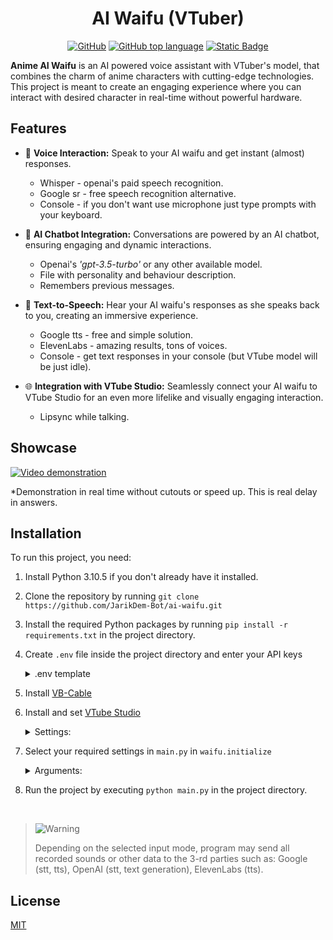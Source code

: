 <h1 align="center"> AI Waifu (VTuber) </h1>

<div align="center">
  
<a href="/LICENSE">![GitHub](https://img.shields.io/github/license/JarikDem-Bot/ai-waifu-test)</a>
<a href="">![GitHub top language](https://img.shields.io/github/languages/top/JarikDem-Bot/ai-waifu-test)</a>
<a href="">![Static Badge](https://img.shields.io/badge/Anime%20-%20AI%20waifu%20-%20lightpink)</a>

</div>

**Anime AI Waifu** is an AI powered voice assistant with VTuber's model, that combines the charm of anime characters with cutting-edge technologies. This project is meant to create an engaging experience where you can interact with desired character in real-time without powerful hardware.


## Features

- 🎤 **Voice Interaction:** Speak to your AI waifu and get instant (almost) responses.
    - Whisper - openai's paid speech recognition.
    - Google sr - free speech recognition alternative.
    - Console - if you don't want use microphone just type prompts with your keyboard.

- 🤖 **AI Chatbot Integration:** Conversations are powered by an AI chatbot, ensuring engaging and dynamic interactions.
    - Openai's *'gpt-3.5-turbo'* or any other available model.
    - File with personality and behaviour description.
    - Remembers previous messages.

- 📢 **Text-to-Speech:** Hear your AI waifu's responses as she speaks back to you, creating an immersive experience.
    - Google tts - free and simple solution.
    - ElevenLabs - amazing results, tons of voices.
    - Console - get text responses in your console (but VTube model will be just idle).

- 🌐 **Integration with VTube Studio:** Seamlessly connect your AI waifu to VTube Studio for an even more lifelike and visually engaging interaction.
    - Lipsync while talking.


## Showcase

[![Video demonstration](https://i.ibb.co/zm42TCq/2023-08-23-104833.png)](https://youtu.be/e8sF09jf_DA)

*Demonstration in real time without cutouts or speed up. This is real delay in answers.

## Installation

To run this project, you need:
 1. Install Python 3.10.5 if you don't already have it installed.
 2. Clone the repository by running `git clone https://github.com/JarikDem-Bot/ai-waifu.git`
 3. Install the required Python packages by running `pip install -r requirements.txt` in the project directory.
 4. Create `.env` file inside the project directory and enter your API keys
    <details>
      <summary> .env template</summary>
      
      ```shell
      VTS_TOKEN=''
      OPENAI_API_KEY='YOUR_OPEN_AI_KEY'
      ELEVENLABS_API_KEY='YOUR_ELEVENLABS_KEY'
      ```
    </details>
    
 5. Install [VB-Cable](https://vb-audio.com/Cable/)
 7. Install and set [VTube Studio](https://store.steampowered.com/app/1325860/VTube_Studio/)
    <details>
      <summary>Settings: </summary>
      
      - Select `CABLE Output` as microphone. Select `Preview microphone audio` to hear waifu's answers

        <img src='https://github.com/JarikDem-Bot/ai-waifu/assets/73791422/a38f8b45-44f3-4b4d-9626-2f3c812b8ba2' width='50%'>
        
      - Select input and output for `Mouth Open`. Optionally you can set "breathing" to get idle movents.

        <img src='https://github.com/JarikDem-Bot/ai-waifu/assets/73791422/4e7341b1-91a8-48f9-94e4-b5669163c89b' width='50%'>

    </details>


 9. Select your required settings in `main.py` in `waifu.initialize`
     <details>
      <summary>Arguments: </summary>
      
      - `user_input_service` (str) - the way to interact with Waifu
          - `"whisper"` - OpenAI's whisper speech to text service; paid, requires OpanAi API key.
          - `"google"` - free google speech to text service.
          - `"console"` - type your promt in console with text (absoulutely free).
          - `None` or unspecified - default value is `"whisper"`.
      - `stt_duration` (float) - the maximum number of seconds that it will dynamically adjust the threshold for before returning. This value should be at least 0.5 in order to get a representative sample of the ambient noise. Default value is `0.5`.
      - `mic_index` (int) - index of the device to use for audio input. If `None` or unspecified will use default microphone.

      - `chatbot_service` (str) - service that will generate responses
          - `"openai"` - OpenAI text generation servise; paid, requires OpanAi API key.
          - `"test"` - returns prewritten message; used as dummy text for developement to reduce time and cost of testings.
          - `None` or unspecified - default value is `"openai"`.
      - `chatbot_model` (str) - model used for text generation. List of available models you can find [here](https://platform.openai.com/docs/models/overview). Default value is `"gpt-3.5-turbo"`.
      - `chatbot_temperature` (float) - determines creativity of the generated text. A higher value leads to more creative result. A lower value leads to less creative and more similar results. Default value is `0.5`.
      - `personality_file` (str) - relative path to txt file with waifu's description. Default value is `"personality.txt"`.
        
      - `tts_service` (str) - service that "reads" Waifu's responses
          - `"google"` - free Google's tts, voice feels very "robotic".
          - `"elevenlabs"` - ElevenLabs tts with good quality; paid, requires ElevenLabs API key.
          - `"console"` - output will be printed in console (free).
          - `None` or unspecified - default value is `"google"`.
      - `output_device` - (int) output device ID or (str) output device name substring. If VB-Cable is used, you need to find device, that will start with `CABLE Input (VB-Audio Virtual` using `sd.query_devices()` command. Default value is `8` (may not work for you). 
      - `tts_voice` (str) - ElevenLabs voice name. Default value is `"Elli"`.
      - `tts_model` (str) - ElevenLabs model. Recommended values are `"eleven_monolingual_v1"` and `"eleven_multilingual_v1"`. Default value is `"eleven_monolingual_v1"`.

    </details>

    
 11. Run the project by executing `python main.py` in the project directory.

<br>

> <picture>
>   <source media="(prefers-color-scheme: light)" srcset="https://raw.githubusercontent.com/Mqxx/GitHub-Markdown/main/blockquotes/badge/light-theme/warning.svg">
>   <img alt="Warning" src="https://raw.githubusercontent.com/Mqxx/GitHub-Markdown/main/blockquotes/badge/dark-theme/warning.svg">
> </picture><br>
>
> Depending on the selected input mode, program may send all recorded sounds or other data to the 3-rd parties such as: Google (stt, tts), OpenAI (stt, text generation), ElevenLabs (tts).


## License

[MIT](/LICENSE)
